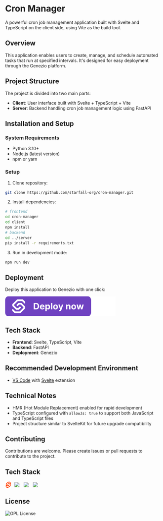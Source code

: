 # Cron Manager

A powerful cron job management application built with Svelte and TypeScript on the client side, using Vite as the build tool.

## Overview

This application enables users to create, manage, and schedule automated tasks that run at specified intervals. It's designed for easy deployment through the Genezio platform.

## Project Structure

The project is divided into two main parts:

- **Client**: User interface built with Svelte + TypeScript + Vite
- **Server**: Backend handling cron job management logic using FastAPI

## Installation and Setup

### System Requirements

- Python 3.10+
- Node.js (latest version)
- npm or yarn

### Setup

1. Clone repository:

```bash
git clone https://github.com/starfall-org/cron-manager.git
```

2. Install dependencies:

```bash
# frontend
cd cron-manager
cd client
npm install
# backend
cd ../server
pip install -r requirements.txt
```

3. Run in development mode:

```bash
npm run dev
```

## Deployment

Deploy this application to Genezio with one click:

[![Genezio Deploy](https://raw.githubusercontent.com/Genez-io/graphics/main/svg/deploy-button.svg)](https://app.genez.io/start/deploy?repository=https://github.com/starfall-app/cron-manager)

## Tech Stack

- **Frontend**: Svelte, TypeScript, Vite
- **Backend**: FastAPI
- **Deployment**: Genezio

## Recommended Development Environment

- [VS Code](https://code.visualstudio.com/) with [Svelte](https://marketplace.visualstudio.com/items?itemName=svelte.svelte-vscode) extension

## Technical Notes

- HMR (Hot Module Replacement) enabled for rapid development
- TypeScript configured with `allowJs: true` to support both JavaScript and TypeScript files
- Project structure similar to SvelteKit for future upgrade compatibility

## Contributing

Contributions are welcome. Please create issues or pull requests to contribute to the project.

## Tech Stack

<div style="display: flex; align-items: center; gap: 10px;">
    <img src="https://raw.githubusercontent.com/sveltejs/branding/master/svelte-logo.svg" width="20">
    <img src="https://raw.githubusercontent.com/remojansen/logo.ts/master/ts.png" width="20">
    <img src="https://vitejs.dev/logo.svg" width="20">
    <img src="https://fastapi.tiangolo.com/img/logo-margin/logo-teal.png" width="20">
</div>

## License

![GPL License](https://img.shields.io/badge/License-GPLv3-blue.svg)
